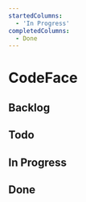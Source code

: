 ```yaml
---
startedColumns:
  - 'In Progress'
completedColumns:
  - Done
---
```


# CodeFace

## Backlog

## Todo

## In Progress

## Done
